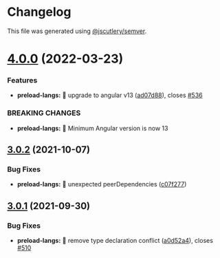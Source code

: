 # Changelog

This file was generated using [@jscutlery/semver](https://github.com/jscutlery/semver).

# [4.0.0](https://github.com/ngneat/transloco/compare/transloco-preload-langs-3.0.2...transloco-preload-langs-4.0.0) (2022-03-23)


### Features

* **preload-langs:** 🎸 upgrade to angular v13 ([ad07d88](https://github.com/ngneat/transloco/commit/ad07d88eb3e07dc849c78981da98c1f89e93e5b5)), closes [#536](https://github.com/ngneat/transloco/issues/536)


### BREAKING CHANGES

* **preload-langs:** 🧨 Minimum Angular version is now 13



## [3.0.2](https://github.com/ngneat/transloco/compare/transloco-preload-langs-3.0.1...transloco-preload-langs-3.0.2) (2021-10-07)

### Bug Fixes

- **preload-langs:** 🐛 unexpected peerDependencies ([c07f277](https://github.com/ngneat/transloco/commit/c07f27749bd1627856185a4c392cad20222a50d8))

## [3.0.1](https://github.com/ngneat/transloco/compare/transloco-preload-langs-3.0.0...transloco-preload-langs-3.0.1) (2021-09-30)

### Bug Fixes

- **preload-langs:** 🐛 remove type declaration conflict ([a0d52a4](https://github.com/ngneat/transloco/commit/a0d52a482efad5c89ac922b03c48c4c8ddbd17bd)), closes [#510](https://github.com/ngneat/transloco/issues/510)
